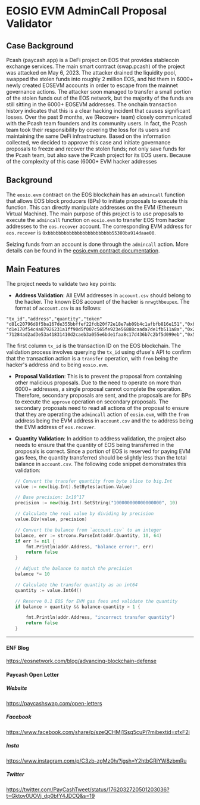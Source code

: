 # EOSIO EVM AdminCall Proposal Validator

## Case Background
Pcash (paycash.app) is a DeFi project on EOS that provides stablecoin exchange services. The main smart contract (swap.pcash) of the project was attacked on May 6, 2023. The attacker drained the liquidity pool, swapped the stolen funds into roughly 2 million EOS, and hid them in 6000+ newly created EOSEVM accounts in order to escape from the mainnet governance actions. The attacker soon managed to transfer a small portion of the stolen funds out of the EOS network, but the majority of the funds are still sitting in the 6000+ EOSEVM addresses. The onchain transaction history indicates that this is a clear hacking incident that causes significant losses. Over the past 9 months, we (Recover+ team) closely communicated with the Pcash team founders and its community users. In fact, the Pcash team took their responsibility by covering the loss for its users and maintaining the same DeFi infrastructure. Based on the information collected, we decided to approve this case and initiate governance proposals to freeze and recover the stolen funds; not only save funds for the Pcash team, but also save the Pcash project for its EOS users. Because of the complexity of this case (6000+ EVM hacker addresses

## Background
The `eosio.evm` contract on the EOS blockchain has an `admincall` function that allows EOS block producers (BPs) to initiate proposals to execute this function. This can directly manipulate addresses on the EVM (Ethereum Virtual Machine). The main purpose of this project is to use proposals to execute the `admincall` function on `eosio.evm` to transfer EOS from hacker addresses to the `eos.recover` account. The corresponding EVM address for `eos.recover` is `0xbbbbbbbbbbbbbbbbbbbbbbbb55300ba914daae00`.

Seizing funds from an account is done through the `admincall` action. More details can be found in the [eosio.evm contract documentation](https://github.com/eosnetworkfoundation/eos-evm-contract/blob/d6ea964cf256a4bfbd849bddf4c757ceaaafd4d4/include/evm_runtime/evm_contract.hpp#L89).

## Main Features
The project needs to validate two key points:
- **Address Validation**: All EVM addresses in `account.csv` should belong to the hacker. The known EOS account of the hacker is `nrwgthbeupex`. The format of `account.csv` is as follows:
```
"tx_id","address","quantity","token" 
"d81c20796d8f5ba167de355bbffef22fdb20f72e18e7ab09b4c1afbfb816e151","0xb81340266E1781750411240E555fc78D033a42ba","256","EOS" 
"d1e170f54c4a87926231a1ff90d5f007c565fe923e56888caada7de1fb511a8a","0x2dD6c369d6A07Cde69712EDCb01f669d52872127","393","EOS" 
"71284ad2ad3e53a41831410d2caeb3a055e6bde1faa8c17d436b7c2bf5d099eb","0x5386E3402aa6Ff6f8998E731292448cCe06eD866","304","EOS"
```
The first column `tx_id` is the transaction ID on the EOS blockchain. The validation process involves querying the `tx_id` using dfuse's API to confirm that the transaction action is a `transfer` operation, with `from` being the hacker's address and `to` being `eosio.evm`.

- **Proposal Validation**: This is to prevent the proposal from containing other malicious proposals. Due to the need to operate on more than 6000+ addresses, a single proposal cannot complete the operation. Therefore, secondary proposals are sent, and the proposals are for BPs to execute the `approve` operation on secondary proposals. The secondary proposals need to read all actions of the proposal to ensure that they are operating the `admincall` action of `eosio.evm`, with the `from` address being the EVM address in `account.csv` and the `to` address being the EVM address of `eos.recover`.

- **Quantity Validation**: In addition to address validation, the project also needs to ensure that the quantity of EOS being transferred in the proposals is correct. Since a portion of EOS is reserved for paying EVM gas fees, the quantity transferred should be slightly less than the total balance in `account.csv`. The following code snippet demonstrates this validation:

    ```go
    // Convert the transfer quantity from byte slice to big.Int
    value := new(big.Int).SetBytes(action.Value)

    // Base precision: 1x10^17
    precision := new(big.Int).SetString("100000000000000000", 10)

    // Calculate the real value by dividing by precision
    value.Div(value, precision)

    // Convert the balance from `account.csv` to an integer
    balance, err := strconv.ParseInt(addr.Quantity, 10, 64)
    if err != nil {
        fmt.Println(addr.Address, "balance error:", err)
        return false
    }

    // Adjust the balance to match the precision
    balance *= 10

    // Calculate the transfer quantity as an int64
    quantity := value.Int64()

    // Reserve 0.1 EOS for EVM gas fees and validate the quantity
    if balance > quantity && balance-quantity > 1 {
  
        fmt.Println(addr.Address, "incorrect transfer quantity")
        return false
    }
    ```

-----

#### ENF Blog
https://eosnetwork.com/blog/advancing-blockchain-defense

#### Paycash Open Letter
##### Website
https://paycashswap.com/open-letters

##### Facebook
https://www.facebook.com/share/p/szeQCHMj1Ssq5cuP/?mibextid=xfxF2i

##### Insta
https://www.instagram.com/p/C3zb-zgMz0h/?igsh=Y2htbGRiYW8zbmRu

##### Twitter
https://twitter.com/PayCashTweet/status/1762032720501203036?t=Gktov0UOVj_dp0bfY4JDCQ&s=19


